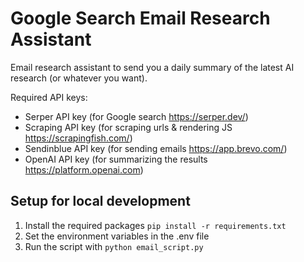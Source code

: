 # Google Search Email Research Assistant

Email research assistant to send you a daily summary of the latest AI research (or whatever you want).

Required API keys:
- Serper API key (for Google search https://serper.dev/)
- Scraping API key (for scraping urls & rendering JS https://scrapingfish.com/)
- Sendinblue API key (for sending emails https://app.brevo.com/)
- OpenAI API key (for summarizing the results https://platform.openai.com)


## Setup for local development

1. Install the required packages `pip install -r requirements.txt`
2. Set the environment variables in the .env file
3. Run the script with `python email_script.py`

